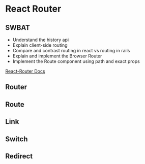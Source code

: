 #  React Router
## SWBAT
- Understand the history api
- Explain client-side routing 
- Compare and contrast routing in react vs routing in rails
- Explain and implement the Browser Router
- Implement the Route component using path and exact props    

[React-Router Docs](https://github.com/ReactTraining/react-router)
## Router

## Route

## Link

## Switch

## Redirect 